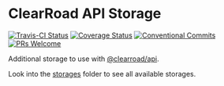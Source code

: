 # ClearRoad API Storage

[![Travis-CI Status](https://travis-ci.org/clearroad/clearroad-api-storages.svg?branch=master)](https://travis-ci.org/clearroad/clearroad-api-storages)
[![Coverage Status](https://coveralls.io/repos/github/clearroad/clearroad-api-storages/badge.svg?branch=master)](https://coveralls.io/github/clearroad/clearroad-api-storages?branch=master)
[![Conventional Commits](https://img.shields.io/badge/Conventional%20Commits-1.0.0-yellow.svg)](https://conventionalcommits.org)
[![PRs Welcome](https://img.shields.io/badge/PRs-welcome-brightgreen.svg)](CONTRIBUTING.md#pull-requests)

Additional storage to use with [@clearroad/api](https://github.com/clearroad/clearroad-api).

Look into the [storages](./src/@clearroad/storages) folder to see all available storages.
